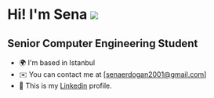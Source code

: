 # Hi! I'm Sena ![](https://user-images.githubusercontent.com/18350557/176309783-0785949b-9127-417c-8b55-ab5a4333674e.gif)

<!-- ![Pj4t](https://user-images.githubusercontent.com/66382514/202264348-6547067a-842a-4ae1-99d0-13ab0f1d01cd.gif) -->


Senior Computer Engineering Student
------------------------------------

* 🌍  I'm based in Istanbul
* ✉️  You can contact me at [senaerdogan2001@gmail.com]
* 🚀  This is my [Linkedin](https://www.linkedin.com/in/sena-erdo%C4%9Fan/) profile.


